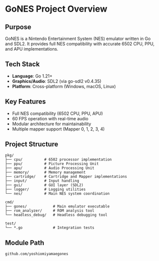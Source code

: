 # GoNES Project Overview

## Purpose
GoNES is a Nintendo Entertainment System (NES) emulator written in Go and SDL2. It provides full NES compatibility with accurate 6502 CPU, PPU, and APU implementations.

## Tech Stack
- **Language**: Go 1.21+
- **Graphics/Audio**: SDL2 (via go-sdl2 v0.4.35)
- **Platform**: Cross-platform (Windows, macOS, Linux)

## Key Features
- Full NES compatibility (6502 CPU, PPU, APU)
- 60 FPS operation with real-time audio
- Modular architecture for maintainability
- Multiple mapper support (Mapper 0, 1, 2, 3, 4)

## Project Structure
```
pkg/
├── cpu/          # 6502 processor implementation
├── ppu/          # Picture Processing Unit
├── apu/          # Audio Processing Unit
├── memory/       # Memory management
├── cartridge/    # Cartridge and Mapper implementations
├── input/        # Input handling
├── gui/          # GUI layer (SDL2)
├── logger/       # Logging utilities
└── nes/          # Main NES system coordination

cmd/
├── gones/            # Main emulator executable
├── rom_analyzer/     # ROM analysis tool
└── headless_debug/   # Headless debugging tool

test/
└── *.go              # Integration tests
```

## Module Path
`github.com/yoshiomiyamaegones`
